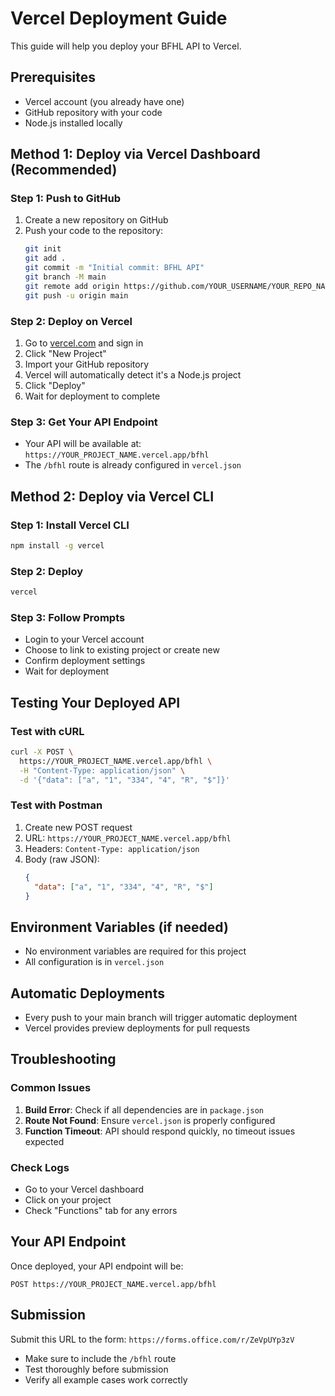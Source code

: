 # Vercel Deployment Guide

This guide will help you deploy your BFHL API to Vercel.

## Prerequisites
- Vercel account (you already have one)
- GitHub repository with your code
- Node.js installed locally

## Method 1: Deploy via Vercel Dashboard (Recommended)

### Step 1: Push to GitHub
1. Create a new repository on GitHub
2. Push your code to the repository:
   ```bash
   git init
   git add .
   git commit -m "Initial commit: BFHL API"
   git branch -M main
   git remote add origin https://github.com/YOUR_USERNAME/YOUR_REPO_NAME.git
   git push -u origin main
   ```

### Step 2: Deploy on Vercel
1. Go to [vercel.com](https://vercel.com) and sign in
2. Click "New Project"
3. Import your GitHub repository
4. Vercel will automatically detect it's a Node.js project
5. Click "Deploy"
6. Wait for deployment to complete

### Step 3: Get Your API Endpoint
- Your API will be available at: `https://YOUR_PROJECT_NAME.vercel.app/bfhl`
- The `/bfhl` route is already configured in `vercel.json`

## Method 2: Deploy via Vercel CLI

### Step 1: Install Vercel CLI
```bash
npm install -g vercel
```

### Step 2: Deploy
```bash
vercel
```

### Step 3: Follow Prompts
- Login to your Vercel account
- Choose to link to existing project or create new
- Confirm deployment settings
- Wait for deployment

## Testing Your Deployed API

### Test with cURL
```bash
curl -X POST \
  https://YOUR_PROJECT_NAME.vercel.app/bfhl \
  -H "Content-Type: application/json" \
  -d '{"data": ["a", "1", "334", "4", "R", "$"]}'
```

### Test with Postman
1. Create new POST request
2. URL: `https://YOUR_PROJECT_NAME.vercel.app/bfhl`
3. Headers: `Content-Type: application/json`
4. Body (raw JSON):
   ```json
   {
     "data": ["a", "1", "334", "4", "R", "$"]
   }
   ```

## Environment Variables (if needed)
- No environment variables are required for this project
- All configuration is in `vercel.json`

## Automatic Deployments
- Every push to your main branch will trigger automatic deployment
- Vercel provides preview deployments for pull requests

## Troubleshooting

### Common Issues
1. **Build Error**: Check if all dependencies are in `package.json`
2. **Route Not Found**: Ensure `vercel.json` is properly configured
3. **Function Timeout**: API should respond quickly, no timeout issues expected

### Check Logs
- Go to your Vercel dashboard
- Click on your project
- Check "Functions" tab for any errors

## Your API Endpoint
Once deployed, your API endpoint will be:
```
POST https://YOUR_PROJECT_NAME.vercel.app/bfhl
```

## Submission
Submit this URL to the form: `https://forms.office.com/r/ZeVpUYp3zV`
- Make sure to include the `/bfhl` route
- Test thoroughly before submission
- Verify all example cases work correctly
